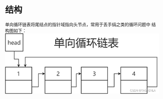 # 结构
单向循环链表将尾结点的指针域指向头节点，常用于丢手绢之类的循环问题中
结构图如下：
![01](https://github.com/SYKKAI0824/linklist/blob/c65cbeaffe986e7e2bd47ccce79f73e2c5603a74/01.png)

